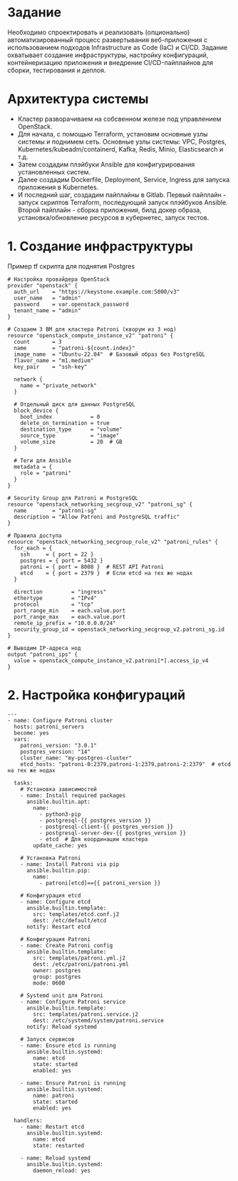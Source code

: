 
# Задание
Необходимо спроектировать и реализовать (опционально) автоматизированный процесс развертывания веб-приложения с использованием подходов Infrastructure as Code (IaC) и CI/CD. Задание охватывает создание инфраструктуры, настройку конфигураций, контейнеризацию приложения и внедрение CI/CD-пайплайнов для сборки, тестирования и деплоя.

# Архитектура системы
- Кластер разворачиваем на собсвенном железе под управлением OpenStack.
- Для начала, с помощью Terraform, установим основные узлы системы и поднимем сеть. Основные узлы системы: VPC, Postgres, Kubernetes/kubeadm/containerd, Kafka, Redis, Minio, Elasticsearch и т.д.
- Затем создадим плэйбуки Ansible для конфигурирования установленных систем.
- Далее создадим Dockerfile, Deployment, Service, Ingress для запуска приложения в Kubernetes.
- И последний шаг, создадим пайплайны в Gitlab. Первый пайплайн - запуск скриптов Terraform, последующий запуск плэйбуков Ansible. Второй пайплайн - сборка приложения, билд докер образа, установка/обновление ресурсов в кубернетес, запуск тестов.

# 1. Создание инфраструктуры
Пример tf скрипта для поднятия Postgres
```
# Настройка провайдера OpenStack
provider "openstack" {
  auth_url    = "https://keystone.example.com:5000/v3"
  user_name   = "admin"
  password    = var.openstack_password
  tenant_name = "admin"
}

# Создаем 3 ВМ для кластера Patroni (кворум из 3 нод)
resource "openstack_compute_instance_v2" "patroni" {
  count       = 3
  name        = "patroni-${count.index}"
  image_name  = "Ubuntu-22.04"  # Базовый образ без PostgreSQL
  flavor_name = "m1.medium"
  key_pair    = "ssh-key"

  network {
    name = "private_network"
  }

  # Отдельный диск для данных PostgreSQL
  block_device {
    boot_index            = 0
    delete_on_termination = true
    destination_type      = "volume"
    source_type           = "image"
    volume_size           = 20  # GB
  }

  # Теги для Ansible
  metadata = {
    role = "patroni"
  }
}

# Security Group для Patroni и PostgreSQL
resource "openstack_networking_secgroup_v2" "patroni_sg" {
  name        = "patroni-sg"
  description = "Allow Patroni and PostgreSQL traffic"
}

# Правила доступа
resource "openstack_networking_secgroup_rule_v2" "patroni_rules" {
  for_each = {
    ssh     = { port = 22 }
    postgres = { port = 5432 }
    patroni = { port = 8008 }  # REST API Patroni
    etcd    = { port = 2379 }  # Если etcd на тех же нодах
  }

  direction         = "ingress"
  ethertype         = "IPv4"
  protocol          = "tcp"
  port_range_min    = each.value.port
  port_range_max    = each.value.port
  remote_ip_prefix = "10.0.0.0/24"
  security_group_id = openstack_networking_secgroup_v2.patroni_sg.id
}

# Выводим IP-адреса нод
output "patroni_ips" {
  value = openstack_compute_instance_v2.patroni[*].access_ip_v4
}
```
# 2. Настройка конфигураций
```
---
- name: Configure Patroni cluster
  hosts: patroni_servers
  become: yes
  vars:
    patroni_version: "3.0.1"
    postgres_version: "14"
    cluster_name: "my-postgres-cluster"
    etcd_hosts: "patroni-0:2379,patroni-1:2379,patroni-2:2379"  # etcd на тех же нодах

  tasks:
    # Установка зависимостей
    - name: Install required packages
      ansible.builtin.apt:
        name:
          - python3-pip
          - postgresql-{{ postgres_version }}
          - postgresql-client-{{ postgres_version }}
          - postgresql-server-dev-{{ postgres_version }}
          - etcd  # Для координации кластера
        update_cache: yes

    # Установка Patroni
    - name: Install Patroni via pip
      ansible.builtin.pip:
        name:
          - patroni[etcd]=={{ patroni_version }}

    # Конфигурация etcd
    - name: Configure etcd
      ansible.builtin.template:
        src: templates/etcd.conf.j2
        dest: /etc/default/etcd
      notify: Restart etcd

    # Конфигурация Patroni
    - name: Create Patroni config
      ansible.builtin.template:
        src: templates/patroni.yml.j2
        dest: /etc/patroni/patroni.yml
        owner: postgres
        group: postgres
        mode: 0600

    # Systemd unit для Patroni
    - name: Configure Patroni service
      ansible.builtin.template:
        src: templates/patroni.service.j2
        dest: /etc/systemd/system/patroni.service
      notify: Reload systemd

    # Запуск сервисов
    - name: Ensure etcd is running
      ansible.builtin.systemd:
        name: etcd
        state: started
        enabled: yes

    - name: Ensure Patroni is running
      ansible.builtin.systemd:
        name: patroni
        state: started
        enabled: yes

  handlers:
    - name: Restart etcd
      ansible.builtin.systemd:
        name: etcd
        state: restarted

    - name: Reload systemd
      ansible.builtin.systemd:
        daemon_reload: yes
```




















